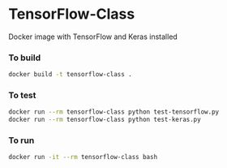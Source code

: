 # TensorFlow-Class
Docker image with TensorFlow and Keras installed

### To build
```Bash
docker build -t tensorflow-class .
```

### To test
```Bash
docker run --rm tensorflow-class python test-tensorflow.py
docker run --rm tensorflow-class python test-keras.py
```

### To run
```Bash
docker run -it --rm tensorflow-class bash
```
